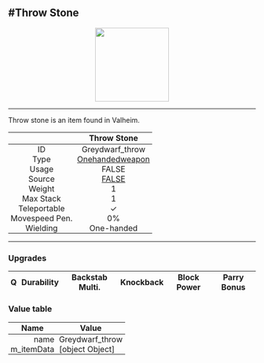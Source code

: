 <meta property="og:title" content="Throw Stone - MoreValheim" /><meta property="og:type" content="website" /><meta property="og:image" content="/assets/throw_stone.png" /><meta property="og:description" content="Throw Stone is an item found in Valheim." /><meta name="theme-color" content="#546D78"><meta name="twitter:card" content="summary_large_image">
#Throw Stone
-------------
<style>img {width:20px;}.tb {width:150px;display: block;margin-left: auto;margin-right: auto;}</style>

<style>.md-typeset table:not([class]) th:not([align]) {min-width:unset!important;}</style>
<style>td{padding:0em 0.3em!important;text-align:center!important;border-left:.05rem solid var(--md-default-fg-color--lightest)}</style>

<style>th{padding:0.1em 0.3em!important;text-align:center!important;font-weight:bold}</style>

<style>pre{text-align:right!important}</style>
<style>table tr td:first-child {border-left: 0;};</style>

<figure><img src="/assets/throw_stone.png" class="tb" /><figcaption><small></small></figcaption></figure>

-------------

Throw stone is an item found in Valheim.

|        | Throw Stone              |
| ----------- | ------------------------------------ |
| ID |Greydwarf_throw
| Type | [Onehandedweapon](../../types/onehandedweapon)
| Usage | FALSE<br>
| Source | [FALSE](../../items/false)
| Weight | 1 |
| Max Stack | 1 |
| Teleportable | ✓
| Movespeed Pen. | 0%
| Wielding | One-handed


-------------

### Upgrades
| Q | Durability | Backstab Multi. | Knockback | Block Power | Parry Bonus
| - | - | - | - | - | - 


### Value table
| Name | Value
| - | - |
| <div style="text-align:right">name</div> | <div style="text-align:left">Greydwarf_throw</div> | 
| <div style="text-align:right">m_itemData</div> | <div style="text-align:left">[object Object]</div> | 
